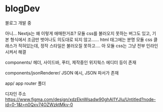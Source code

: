 # blogDev
블로그 개발 중


아니... Nextjs는 왜 이렇게 애매한거죠? 모듈 css를 불러오지 못하는 버그도 있고, 기본 형식에서 조금만 벗어나도 의도대로 되지 않고...... html 태그에는 분명 모듈 css 클래스가 적혀있는데, 정작 스타일은 불러오질 못하고....
아 모듈 css는 그냥 전부 인라인 시켜서 해결 


components/
헤더, 사이드바, 푸터, 제작중인 위지웍스 에디터 등이 존재

components/jsonRenderer/
JSON 예시, JSON 파서가 존재

app/
app router 폴더

디자인 주소
https://www.figma.com/design/xdzEknWsadw90ghAI1YJIu/Untitled?node-id=0-1&t=n0Qxv74OZWzktMkv-0
